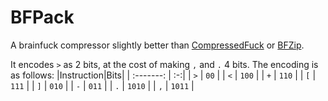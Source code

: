 # BFPack
A brainfuck compressor slightly better than [CompressedFuck](https://esolangs.org/wiki/CompressedFuck) or [BFZip](https://esolangs.org/wiki/CompressedFuck).

It encodes `>` as 2 bits, at the cost of making `,` and `.` 4 bits. The encoding is as follows:
|Instruction|Bits|
| :-------: | :-:|
| `>`       | `00` |
| `<`       | `100` |
| `+`       | `110` |
| `[`       | `111` |
| `]`       | `010` |
| `-`       | `011` |
| `.`       | `1010` |
| `,`       | `1011` |
